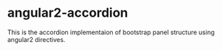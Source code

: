 # angular2-accordion
This is the accordion implementaion of bootstrap panel structure using angular2 directives.
